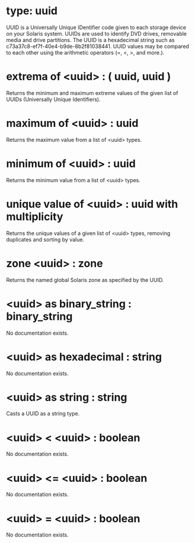 # type: uuid

UUID is a Universally Unique IDentifier code given to each storage device on your Solaris system. UUIDs are used to identify DVD drives, removable media and drive partitions. The UUID is a  hexadecimal string such as c73a37c8-ef7f-40e4-b9de-8b2f81038441. UUID values may be compared to each other using the arithmetic operators (=, &lt;, &gt;, and more.).

# extrema of &lt;uuid&gt; : ( uuid, uuid )

Returns the minimum and maximum extreme values of the given list of UUIDs (Universally Unique Identifiers).

# maximum of &lt;uuid&gt; : uuid

Returns the maximum value from a list of &lt;uuid&gt; types.

# minimum of &lt;uuid&gt; : uuid

Returns the minimum value from a list of &lt;uuid&gt; types.

# unique value of &lt;uuid&gt; : uuid with multiplicity

Returns the unique values of a given list of &lt;uuid&gt; types, removing duplicates and sorting by value.

# zone &lt;uuid&gt; : zone

Returns the named global Solaris zone as specified by the UUID.

# &lt;uuid&gt; as binary_string : binary_string

No documentation exists.

# &lt;uuid&gt; as hexadecimal : string

No documentation exists.

# &lt;uuid&gt; as string : string

Casts a UUID as a string type.

# &lt;uuid&gt; &lt; &lt;uuid&gt; : boolean

No documentation exists.

# &lt;uuid&gt; &lt;= &lt;uuid&gt; : boolean

No documentation exists.

# &lt;uuid&gt; = &lt;uuid&gt; : boolean

No documentation exists.
